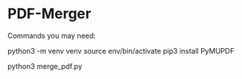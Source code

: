# PDF-Merger

Commands you may need: 

python3 -m venv venv
source env/bin/activate
pip3 install PyMUPDF

python3 merge_pdf.py